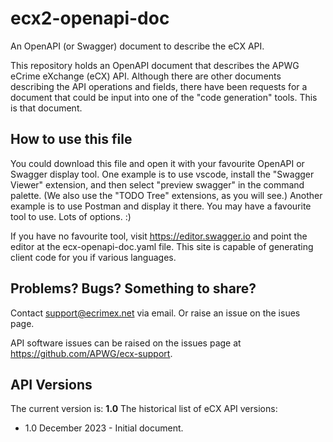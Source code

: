 # ecx2-openapi-doc
An OpenAPI (or Swagger) document to describe the eCX API.

This repository holds an OpenAPI document that describes the APWG eCrime eXchange (eCX) API.
Although there are other documents describing the API operations and fields, there have been requests for a document that could be input into one of the "code generation" tools. This is that document.

## How to use this file

You could download this file and open it with your favourite OpenAPI or Swagger display tool.
One example is to use vscode, install the "Swagger Viewer" extension, and then select "preview swagger" in the command palette.  (We also use the "TODO Tree" extensions, as you will see.)
Another example is to use Postman and display it there.  You may have a favourite tool to use. Lots of options. :)

If you have no favourite tool, visit https://editor.swagger.io and point the editor at the ecx-openapi-doc.yaml file. This site is capable of generating client code for you if various languages.

## Problems? Bugs? Something to share?
  Contact support@ecrimex.net via email.  Or raise an issue on the isues page.
 
  API software issues can be raised on the issues page at https://github.com/APWG/ecx-support.


## API Versions
The current version is:  **1.0**
The historical list of eCX API versions:
- 1.0 December 2023 - Initial document.

